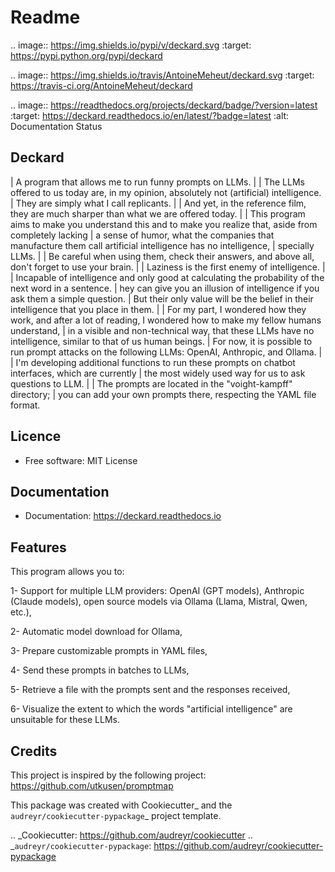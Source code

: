 Readme
======

.. image:: https://img.shields.io/pypi/v/deckard.svg
        :target: https://pypi.python.org/pypi/deckard

.. image:: https://img.shields.io/travis/AntoineMeheut/deckard.svg
        :target: https://travis-ci.org/AntoineMeheut/deckard

.. image:: https://readthedocs.org/projects/deckard/badge/?version=latest
        :target: https://deckard.readthedocs.io/en/latest/?badge=latest
        :alt: Documentation Status

Deckard
-------
| A program that allows me to run funny prompts on LLMs.
| 
| The LLMs offered to us today are, in my opinion, absolutely not (artificial) intelligence.
| They are simply what I call replicants.
| 
| And yet, in the reference film, they are much sharper than what we are offered today.
| 
| This program aims to make you understand this and to make you realize that, aside from completely lacking
| a sense of humor, what the companies that manufacture them call artificial intelligence has no intelligence,
| specially LLMs.
| 
| Be careful when using them, check their answers, and above all, don't forget to use your brain.
| 
| Laziness is the first enemy of intelligence.
| 
| Incapable of intelligence and only good at calculating the probability of the next word in a sentence.
| hey can give you an illusion of intelligence if you ask them a simple question.
| But their only value will be the belief in their intelligence that you place in them.
| 
| For my part, I wondered how they work, and after a lot of reading, I wondered how to make my fellow humans understand,
| in a visible and non-technical way, that these LLMs have no intelligence, similar to that of us human beings.
| For now, it is possible to run prompt attacks on the following LLMs: OpenAI, Anthropic, and Ollama.
| 
| I'm developing additional functions to run these prompts on chatbot interfaces, which are currently
| the most widely used way for us to ask questions to LLM.
| 
| The prompts are located in the "voight-kampff" directory;
| you can add your own prompts there, respecting the YAML file format.

Licence
-------
* Free software: MIT License


Documentation
-------------
* Documentation: https://deckard.readthedocs.io


Features
--------
This program allows you to:

1- Support for multiple LLM providers: OpenAI (GPT models), Anthropic (Claude models), open source models via Ollama (Llama, Mistral, Qwen, etc.),

2- Automatic model download for Ollama,

3- Prepare customizable prompts in YAML files,

4- Send these prompts in batches to LLMs,

5- Retrieve a file with the prompts sent and the responses received,

6- Visualize the extent to which the words "artificial intelligence" are unsuitable for these LLMs.


Credits
-------
This project is inspired by the following project: https://github.com/utkusen/promptmap

This package was created with Cookiecutter_ and the `audreyr/cookiecutter-pypackage`_ project template.

.. _Cookiecutter: https://github.com/audreyr/cookiecutter
.. _`audreyr/cookiecutter-pypackage`: https://github.com/audreyr/cookiecutter-pypackage

